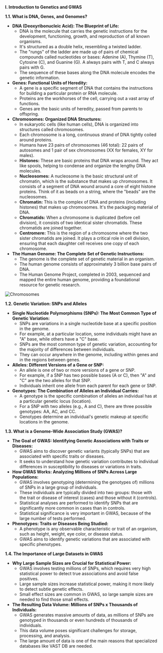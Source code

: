 **I. Introduction to Genetics and GWAS**

**1.1. What is DNA, Genes, and Genomes?**

* **DNA (Deoxyribonucleic Acid): The Blueprint of Life:**
    * DNA is the molecule that carries the genetic instructions for the development, functioning, growth, and reproduction of all known organisms.
    * It's structured as a double helix, resembling a twisted ladder.
    * The "rungs" of the ladder are made up of pairs of chemical compounds called nucleotides or bases: Adenine (A), Thymine (T), Cytosine (C), and Guanine (G). A always pairs with T, and C always pairs with G.
    * The sequence of these bases along the DNA molecule encodes the genetic information.
* **Genes: Functional Units of Heredity:**
    * A gene is a specific segment of DNA that contains the instructions for building a particular protein or RNA molecule.
    * Proteins are the workhorses of the cell, carrying out a vast array of functions.
    * Genes are the basic units of heredity, passed from parents to offspring.
* **Chromosomes: Organized DNA Structures:**
    * In eukaryotic cells (like human cells), DNA is organized into structures called chromosomes.
    * Each chromosome is a long, continuous strand of DNA tightly coiled around proteins.
    * Humans have 23 pairs of chromosomes (46 total): 22 pairs of autosomes and 1 pair of sex chromosomes (XX for females, XY for males).
    * **Histones:** These are basic proteins that DNA wraps around. They act like spools, helping to condense and organize the lengthy DNA molecules.
    * **Nucleosomes:** A nucleosome is the basic structural unit of chromatin, which is the substance that makes up chromosomes. It consists of a segment of DNA wound around a core of eight histone proteins. Think of it as beads on a string, where the "beads" are the nucleosomes.
    * **Chromatin:** This is the complex of DNA and proteins (including histones) that makes up chromosomes. It's the packaging material of DNA.
    * **Chromatids:** When a chromosome is duplicated (before cell division), it consists of two identical sister chromatids. These chromatids are joined together.
    * **Centromere:** This is the region of a chromosome where the two sister chromatids are joined. It plays a critical role in cell division, ensuring that each daughter cell receives one copy of each chromosome.
* **The Human Genome: The Complete Set of Genetic Instructions:**
    * The genome is the complete set of genetic material in an organism.
    * The human genome consists of approximately 3 billion base pairs of DNA.
    * The Human Genome Project, completed in 2003, sequenced and mapped the entire human genome, providing a foundational resource for genetic research.

![Chromosomes](https://openlab.citytech.cuny.edu/bio-oer/files/2015/06/chromosomes-953x1024.png)

**1.2. Genetic Variation: SNPs and Alleles**

* **Single Nucleotide Polymorphisms (SNPs): The Most Common Type of Genetic Variation:**
    * SNPs are variations in a single nucleotide base at a specific position in the genome.
    * For example, at a particular location, some individuals might have an "A" base, while others have a "C" base.
    * SNPs are the most common type of genetic variation, accounting for the majority of differences between individuals.
    * They can occur anywhere in the genome, including within genes and in the regions between genes.
* **Alleles: Different Versions of a Gene or SNP:**
    * An allele is one of two or more versions of a gene or SNP.
    * For example, if a SNP has two possible bases (A or C), then "A" and "C" are the two alleles for that SNP.
    * Individuals inherit one allele from each parent for each gene or SNP.
* **Genotypes: The Combination of Alleles an Individual Carries:**
    * A genotype is the specific combination of alleles an individual has at a particular genetic locus (location).
    * For a SNP with two alleles (e.g., A and C), there are three possible genotypes: AA, AC, and CC.
    * Genotypes determine an individual's genetic makeup at specific locations in the genome.

**1.3. What is a Genome-Wide Association Study (GWAS)?**

* **The Goal of GWAS: Identifying Genetic Associations with Traits or Diseases:**
    * GWAS aims to discover genetic variants (typically SNPs) that are associated with specific traits or diseases.
    * It seeks to understand how genetic variation contributes to individual differences in susceptibility to diseases or variations in traits.
* **How GWAS Works: Analyzing Millions of SNPs Across Large Populations:**
    * GWAS involves genotyping (determining the genotypes of) millions of SNPs in a large group of individuals.
    * These individuals are typically divided into two groups: those with the trait or disease of interest (cases) and those without it (controls).
    * Statistical analyses are performed to identify SNPs that are significantly more common in cases than in controls.
    * Statistical significance is very important in GWAS, because of the large number of tests performed.
* **Phenotypes: Traits or Diseases Being Studied:**
    * A phenotype is any observable characteristic or trait of an organism, such as height, weight, eye color, or disease status.
    * GWAS aims to identify genetic variations that are associated with specific phenotypes.

**1.4. The Importance of Large Datasets in GWAS**

* **Why Large Sample Sizes are Crucial for Statistical Power:**
    * GWAS involves testing millions of SNPs, which requires very high statistical power to detect true associations and avoid false positives.
    * Large sample sizes increase statistical power, making it more likely to detect subtle genetic effects.
    * Small effect sizes are common in GWAS, so large sample sizes are needed to find those small effects.
* **The Resulting Data Volume: Millions of SNPs x Thousands of Individuals:**
    * GWAS generates massive amounts of data, as millions of SNPs are genotyped in thousands or even hundreds of thousands of individuals.
    * This data volume poses significant challenges for storage, processing, and analysis.
    * The large amount of data is one of the main reasons that specialized databases like VAST DB are needed.

